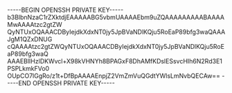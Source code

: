 -----BEGIN OPENSSH PRIVATE KEY-----
b3BlbnNzaC1rZXktdjEAAAAABG5vbmUAAAAEbm9uZQAAAAAAAAABAAAAMwAAAAtzc2gtZW
QyNTUxOQAAACDByIejdkXdxNT0jy5JpBVaNDlKQju5RoEaP89bfg3waQAAAJgM1QZxDNUG
cQAAAAtzc2gtZWQyNTUxOQAAACDByIejdkXdxNT0jy5JpBVaNDlKQju5RoEaP89bfg3waQ
AAAEBlIHzlDKWvcl+X98kVHNYh8BPAGxF8DhAMfKDslESsvcHIh6N2Rd3E1PSPLkmkFVo0
OUpCO7lGgRo/z1t+DfBpAAAAEnpjZ2VmZmVuQGdtYWlsLmNvbQECAw==
-----END OPENSSH PRIVATE KEY-----
